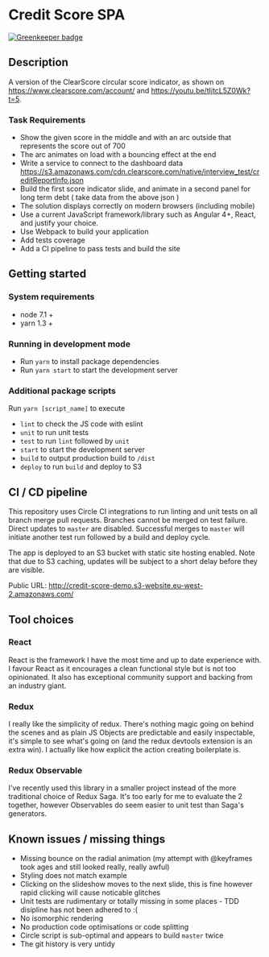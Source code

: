 # Credit Score SPA

[![Greenkeeper badge](https://badges.greenkeeper.io/kierandenshi/credit-score.svg)](https://greenkeeper.io/)

## Description

A version of the ClearScore circular score indicator, as shown on https://www.clearscore.com/account/ and https://youtu.be/tIjtcL5Z0Wk?t=5. 

### Task Requirements
- Show the given score in the middle and with an arc outside that represents the score out of 700
- The arc animates on load with a bouncing effect at the end
- Write a service to connect to the dashboard data https://s3.amazonaws.com/cdn.clearscore.com/native/interview_test/creditReportInfo.json
- Build the first score indicator slide, and animate in a second panel for long term debt ( take data from the above json )
- The solution displays correctly on modern browsers (including mobile)
- Use a current JavaScript framework/library such as Angular 4+, React, and justify your choice.
- Use Webpack to build your application
- Add tests coverage
- Add a CI pipeline to pass tests and build the site

## Getting started

### System requirements

- node 7.1 +
- yarn 1.3 +

### Running in development mode

- Run `yarn` to install package dependencies
- Run `yarn start` to start the development server

### Additional package scripts 

Run `yarn [script_name]` to execute

- `lint` to check the JS code with eslint
- `unit` to run unit tests
- `test` to run `lint` followed by `unit`
- `start` to start the development server
- `build` to output production build to `/dist`
- `deploy` to run `build` and deploy to S3 

## CI / CD pipeline

This repository uses Circle CI integrations to run linting and unit tests on all branch merge pull requests. Branches cannot be merged on test failure. Direct updates to `master` are disabled. Successful merges to `master` will initiate another test run followed by a build and deploy cycle.

The app is deployed to an S3 bucket with static site hosting enabled. Note that due to S3 caching, updates will be subject to a short delay before they are visible.

Public URL: http://credit-score-demo.s3-website.eu-west-2.amazonaws.com/

## Tool choices

### React

React is the framework I have the most time and up to date experience with. I favour React as it encourages a clean functional style but is not too opinionated. It also has exceptional community support and backing from an industry giant.

### Redux

I really like the simplicity of redux. There's nothing magic going on behind the scenes and as plain JS Objects are predictable and easily inspectable, it's simple to see what's going on (and the redux devtools extension is an extra win). I actually like how explicit the action creating boilerplate is.

### Redux Observable

I've recently used this library in a smaller project instead of the more traditional choice of Redux Saga. It's too early for me to evaluate the 2 together, however Observables do seem easier to unit test than Saga's generators.


## Known issues / missing things

- Missing bounce on the radial animation (my attempt with @keyframes took ages and still looked really, really awful)
- Styling does not match example 
- Clicking on the slideshow moves to the next slide, this is fine however rapid clicking will cause noticable glitches
- Unit tests are rudimentary or totally missing in some places - TDD disipline has not been adhered to :(
- No isomorphic rendering
- No production code optimisations or code splitting
- Circle script is sub-optimal and appears to build `master` twice   
- The git history is very untidy 







 
